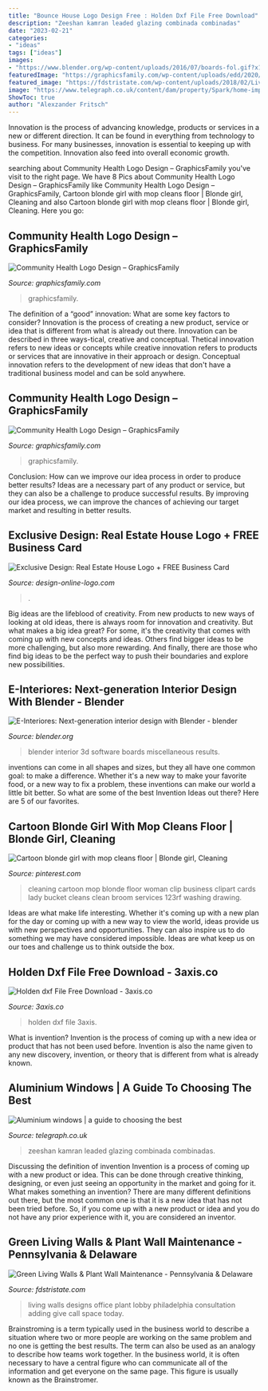 ```yaml
---
title: "Bounce House Logo Design Free : Holden Dxf File Free Download"
description: "Zeeshan kamran leaded glazing combinada combinadas"
date: "2023-02-21"
categories:
- "ideas"
tags: ["ideas"]
images:
- "https://www.blender.org/wp-content/uploads/2016/07/boards-fol.gif?x18040"
featuredImage: "https://graphicsfamily.com/wp-content/uploads/edd/2020/11/Community-Health-Logo-Design-in-Photoshop-1536x864.jpg"
featured_image: "https://fdstristate.com/wp-content/uploads/2018/02/Living-wall-GSky-DE.jpg"
image: "https://www.telegraph.co.uk/content/dam/property/Spark/home-improvement-tips/aluminium-kitchen-windows-with-leaded-glass-xlarge.jpg"
ShowToc: true
author: "Alexzander Fritsch"
---
```



Innovation is the process of advancing knowledge, products or services in a new or different direction. It can be found in everything from technology to business. For many businesses, innovation is essential to keeping up with the competition. Innovation also feed into overall economic growth.

	

		
searching about Community Health Logo Design – GraphicsFamily you've visit to the right page. We have 8 Pics about Community Health Logo Design – GraphicsFamily like Community Health Logo Design – GraphicsFamily, Cartoon blonde girl with mop cleans floor | Blonde girl, Cleaning and also Cartoon blonde girl with mop cleans floor | Blonde girl, Cleaning. Here you go:
		
    
## Community Health Logo Design – GraphicsFamily

<img loading=lazy src="https://graphicsfamily.com/wp-content/uploads/edd/2020/11/Free-Download-Community-Health-Logo-Design-1024x655.jpg" onerror="this.onerror=null;this.src='https://tse3.mm.bing.net/th?id=OIP.dlxIIoMVuHhFTT51ISolnAHaEv&amp;pid=15.1';" alt="Community Health Logo Design – GraphicsFamily">

_Source: graphicsfamily.com_

>graphicsfamily. 

	

The definition of a “good” innovation: What are some key factors to consider?
Innovation is the process of creating a new product, service or idea that is different from what is already out there. Innovation can be described in three ways-tical, creative and conceptual. Thetical innovation refers to new ideas or concepts while creative innovation refers to products or services that are innovative in their approach or design. Conceptual innovation refers to the development of new ideas that don't have a traditional business model and can be sold anywhere.

    
## Community Health Logo Design – GraphicsFamily

<img loading=lazy src="https://graphicsfamily.com/wp-content/uploads/edd/2020/11/Community-Health-Logo-Design-in-Photoshop-1536x864.jpg" onerror="this.onerror=null;this.src='https://tse1.mm.bing.net/th?id=OIP.k2BAc8V2hRKP0MmK6HMpgQHaEK&amp;pid=15.1';" alt="Community Health Logo Design – GraphicsFamily">

_Source: graphicsfamily.com_

>graphicsfamily. 

	

Conclusion: How can we improve our idea process in order to produce better results?
Ideas are a necessary part of any product or service, but they can also be a challenge to produce successful results. By improving our idea process, we can improve the chances of achieving our target market and resulting in better results.

    
## Exclusive Design: Real Estate House Logo + FREE Business Card

<img loading=lazy src="https://design-online-logo.com/wp-content/uploads/2014/11/3050-online-Real-Estate-logo-design-template.jpg" onerror="this.onerror=null;this.src='https://tse4.mm.bing.net/th?id=OIP.8vJpW5NhkJlWHE8VbevE2wHaJi&amp;pid=15.1';" alt="Exclusive Design: Real Estate House Logo + FREE Business Card">

_Source: design-online-logo.com_

>. 

	

Big ideas are the lifeblood of creativity. From new products to new ways of looking at old ideas, there is always room for innovation and creativity. But what makes a big idea great? For some, it's the creativity that comes with coming up with new concepts and ideas. Others find bigger ideas to be more challenging, but also more rewarding. And finally, there are those who find big ideas to be the perfect way to push their boundaries and explore new possibilities.

    
## E-Interiores: Next-generation Interior Design With Blender - Blender

<img loading=lazy src="https://www.blender.org/wp-content/uploads/2016/07/boards-fol.gif?x18040" onerror="this.onerror=null;this.src='https://tse3.mm.bing.net/th?id=OIP.Fx_9Rf-ahoTtU7o2S3iJbwHaE-&amp;pid=15.1';" alt="E-Interiores: Next-generation interior design with Blender - blender">

_Source: blender.org_

>blender interior 3d software boards miscellaneous results. 

	

inventions can come in all shapes and sizes, but they all have one common goal: to make a difference. Whether it's a new way to make your favorite food, or a new way to fix a problem, these inventions can make our world a little bit better. So what are some of the best Invention Ideas out there? Here are 5 of our favorites.

    
## Cartoon Blonde Girl With Mop Cleans Floor | Blonde Girl, Cleaning

<img loading=lazy src="https://i.pinimg.com/736x/0d/2d/71/0d2d7113971b1bd74550e3eeb01c99dd.jpg" onerror="this.onerror=null;this.src='https://tse3.mm.bing.net/th?id=OIP.SsrZDQ3BNmo93Zl34knaNQAAAA&amp;pid=15.1';" alt="Cartoon blonde girl with mop cleans floor | Blonde girl, Cleaning">

_Source: pinterest.com_

>cleaning cartoon mop blonde floor woman clip business clipart cards lady bucket cleans clean broom services 123rf washing drawing. 

	

Ideas are what make life interesting. Whether it's coming up with a new plan for the day or coming up with a new way to view the world, ideas provide us with new perspectives and opportunities. They can also inspire us to do something we may have considered impossible. Ideas are what keep us on our toes and challenge us to think outside the box.

    
## Holden Dxf File Free Download - 3axis.co

<img loading=lazy src="https://3axis.co/user-images/r7vpmz7d.png" onerror="this.onerror=null;this.src='https://tse3.mm.bing.net/th?id=OIP.POzfduzSeBIiOXlZERhzYAHaEr&amp;pid=15.1';" alt="Holden dxf File Free Download - 3axis.co">

_Source: 3axis.co_

>holden dxf file 3axis. 

	

What is invention?
Invention is the process of coming up with a new idea or product that has not been used before. Invention is also the name given to any new discovery, invention, or theory that is different from what is already known.

    
## Aluminium Windows | A Guide To Choosing The Best

<img loading=lazy src="https://www.telegraph.co.uk/content/dam/property/Spark/home-improvement-tips/aluminium-kitchen-windows-with-leaded-glass-xlarge.jpg" onerror="this.onerror=null;this.src='https://tse1.mm.bing.net/th?id=OIP.ux7RW7fPWvSVdkv6ru7EewHaEo&amp;pid=15.1';" alt="Aluminium windows | a guide to choosing the best">

_Source: telegraph.co.uk_

>zeeshan kamran leaded glazing combinada combinadas. 

	

Discussing the definition of invention
Invention is a process of coming up with a new product or idea. This can be done through creative thinking, designing, or even just seeing an opportunity in the market and going for it. What makes something an invention? There are many different definitions out there, but the most common one is that it is a new idea that has not been tried before. So, if you come up with a new product or idea and you do not have any prior experience with it, you are considered an inventor.

    
## Green Living Walls &amp; Plant Wall Maintenance - Pennsylvania &amp; Delaware

<img loading=lazy src="https://fdstristate.com/wp-content/uploads/2018/02/Living-wall-GSky-DE.jpg" onerror="this.onerror=null;this.src='https://tse1.mm.bing.net/th?id=OIP.0vs8thcw5ohyr6l_Yz1zGAHaJ4&amp;pid=15.1';" alt="Green Living Walls &amp; Plant Wall Maintenance - Pennsylvania &amp; Delaware">

_Source: fdstristate.com_

>living walls designs office plant lobby philadelphia consultation adding give call space today. 

	

Brainstroming is a term typically used in the business world to describe a situation where two or more people are working on the same problem and no one is getting the best results. The term can also be used as an analogy to describe how teams work together. In the business world, it is often necessary to have a central figure who can communicate all of the information and get everyone on the same page. This figure is usually known as the Brainstromer.

